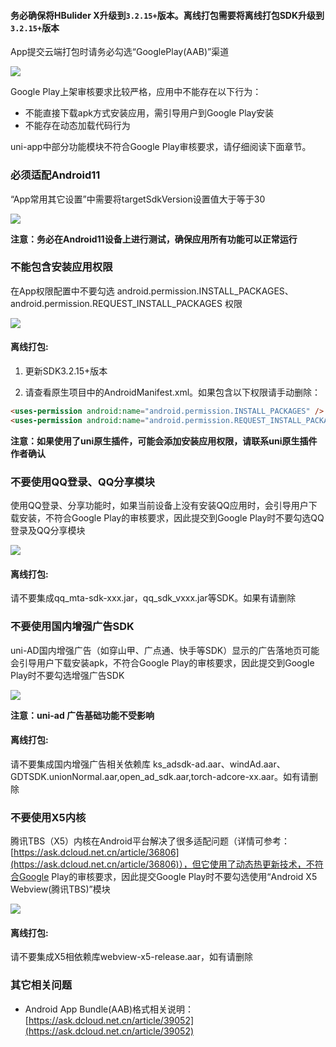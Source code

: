 
#### 务必确保将HBulider X升级到`3.2.15+`版本。离线打包需要将离线打包SDK升级到`3.2.15+`版本

App提交云端打包时请务必勾选“GooglePlay(AAB)”渠道

![](https://img-cdn-aliyun.dcloud.net.cn/uni-app/doc/app/android/googleplay/channel.png)

Google Play上架审核要求比较严格，应用中不能存在以下行为：
- 不能直接下载apk方式安装应用，需引导用户到Google Play安装
- 不能存在动态加载代码行为

uni-app中部分功能模块不符合Google Play审核要求，请仔细阅读下面章节。

### 必须适配Android11

“App常用其它设置”中需要将targetSdkVersion设置值大于等于30

![](https://img-cdn-aliyun.dcloud.net.cn/uni-app/doc/app/android/googleplay/targetsdkversion.png)

**注意：务必在Android11设备上进行测试，确保应用所有功能可以正常运行**


### 不能包含安装应用权限
在App权限配置中不要勾选 android.permission.INSTALL_PACKAGES、android.permission.REQUEST_INSTALL_PACKAGES 权限

![](https://img-cdn-aliyun.dcloud.net.cn/uni-app/doc/app/android/googleplay/permission-install.png)

#### 离线打包:

1. 更新SDK3.2.15+版本

2. 请查看原生项目中的AndroidManifest.xml。如果包含以下权限请手动删除：

```html
<uses-permission android:name="android.permission.INSTALL_PACKAGES" />
<uses-permission android:name="android.permission.REQUEST_INSTALL_PACKAGES" />
```

**注意：如果使用了uni原生插件，可能会添加安装应用权限，请联系uni原生插件作者确认**

### 不要使用QQ登录、QQ分享模块
使用QQ登录、分享功能时，如果当前设备上没有安装QQ应用时，会引导用户下载安装，不符合Google Play的审核要求，因此提交到Google Play时不要勾选QQ登录及QQ分享模块

![](https://img-cdn-aliyun.dcloud.net.cn/uni-app/doc/app/android/googleplay/qq.png)

#### 离线打包:

请不要集成qq_mta-sdk-xxx.jar，qq_sdk_vxxx.jar等SDK。如果有请删除

### 不要使用国内增强广告SDK
uni-AD国内增强广告（如穿山甲、广点通、快手等SDK）显示的广告落地页可能会引导用户下载安装apk，不符合Google Play的审核要求，因此提交到Google Play时不要勾选增强广告SDK

![](https://img-cdn-aliyun.dcloud.net.cn/uni-app/doc/app/android/googleplay/ad.png)

**注意：uni-ad 广告基础功能不受影响**

#### 离线打包:

请不要集成国内增强广告相关依赖库 ks_adsdk-ad.aar、windAd.aar、GDTSDK.unionNormal.aar,open_ad_sdk.aar,torch-adcore-xx.aar。如有请删除

### 不要使用X5内核
腾讯TBS（X5）内核在Android平台解决了很多适配问题（详情可参考：[https://ask.dcloud.net.cn/article/36806](https://ask.dcloud.net.cn/article/36806)），但它使用了动态热更新技术，不符合Google Play的审核要求，因此提交Google Play时不要勾选使用“Android X5 Webview(腾讯TBS)”模块

![](https://img-cdn-aliyun.dcloud.net.cn/uni-app/doc/app/android/googleplay/x5.png)

#### 离线打包:

请不要集成X5相依赖库webview-x5-release.aar，如有请删除

### 其它相关问题
- Android App Bundle(AAB)格式相关说明：[https://ask.dcloud.net.cn/article/39052](https://ask.dcloud.net.cn/article/39052)
